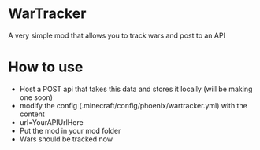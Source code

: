 # WarTracker
A very simple mod that allows you to track wars and post to an API

# How to use
- Host a POST api that takes this data and stores it locally (will be making one soon)
- modify the config (.minecraft/config/phoenix/wartracker.yml) with the content
-   url=YourAPIUrlHere
- Put the mod in your mod folder
- Wars should be tracked now
